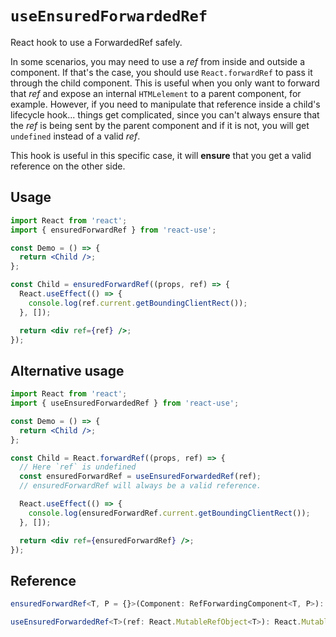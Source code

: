 # `useEnsuredForwardedRef`

React hook to use a ForwardedRef safely.

In some scenarios, you may need to use a _ref_ from inside and outside a component. If that's the case, you should use `React.forwardRef` to pass it through the child component. This is useful when you only want to forward that _ref_ and expose an internal `HTMLelement` to a parent component, for example. However, if you need to manipulate that reference inside a child's lifecycle hook... things get complicated, since you can't always ensure that the _ref_ is being sent by the parent component and if it is not, you will get `undefined` instead of a valid _ref_.

This hook is useful in this specific case, it will **ensure** that you get a valid reference on the other side.

## Usage

```jsx
import React from 'react';
import { ensuredForwardRef } from 'react-use';

const Demo = () => {
  return <Child />;
};

const Child = ensuredForwardRef((props, ref) => {
  React.useEffect(() => {
    console.log(ref.current.getBoundingClientRect());
  }, []);

  return <div ref={ref} />;
});
```

## Alternative usage

```jsx
import React from 'react';
import { useEnsuredForwardedRef } from 'react-use';

const Demo = () => {
  return <Child />;
};

const Child = React.forwardRef((props, ref) => {
  // Here `ref` is undefined
  const ensuredForwardRef = useEnsuredForwardedRef(ref);
  // ensuredForwardRef will always be a valid reference.

  React.useEffect(() => {
    console.log(ensuredForwardRef.current.getBoundingClientRect());
  }, []);

  return <div ref={ensuredForwardRef} />;
});
```

## Reference

<!-- eslint-skip -->

```ts
ensuredForwardRef<T, P = {}>(Component: RefForwardingComponent<T, P>): ForwardRefExoticComponent<PropsWithoutRef<P> & RefAttributes<T>>;

useEnsuredForwardedRef<T>(ref: React.MutableRefObject<T>): React.MutableRefObject<T>;
```
